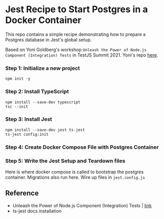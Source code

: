 # Jest Recipe to Start Postgres in a Docker Container

This repo contains a simple recipe demonstrating how to prepare a Postgres database 
in Jest's global setup.

Based on Yoni Goldberg's workshop `Unleash the Power of Node.js Component (Integration) Tests` 
in TestJS Summit 2021. Yoni's repo [here](https://github.com/testjavascript/nodejs-integration-tests-best-practices/tree/demo-enhancements).

### Step 1: Initialize a new project

```shell
npm init -y
```

### Step 2: Install TypeScript

```shell
npm install --save-dev typescript
tsc --init
```

### Step 3: Install Jest

```shell
npm install --save-dev jest ts-jest
ts-jest config:init
```

### Step 4: Create Docker Compose File with Postgres Container

### Step 5: Write the Jest Setup and Teardown files

Here is where docker compose is called to bootstrap the postgres container. Migrations also run here.
Wire up files in `jest.config.js`

## Reference

- Unleash the Power of Node.js Component (Integration) Tests | [link](https://github.com/testjavascript/nodejs-integration-tests-best-practices/tree/demo-enhancements)
- ts-jest docs installation
